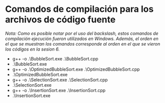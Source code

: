 # Comandos de compilación para los archivos de código fuente

*Nota: Como es posible notar por el uso del backslash, estos comandos de compilación ejecución fueron utilizados en Windows. Además, el orden en el que se muestran los comandos corresponde al orden en el que se vieron los códigos en la sesion 6.*

* g++ -o .\BubbleSort.exe .\BubbleSort.cpp
* .\BubbleSort.exe
* g++ -o .\OptimizedBubbleSort.exe .\OptimizedBubbleSort.cpp
* .\OptimizedBubbleSort.exe
* g++ -o .\SelectionSort.exe .\SelectionSort.cpp
* .\SelectionSort.exe
* g++ -o .\InsertionSort.exe .\InsertionSort.cpp
* .\InsertionSort.exe  

